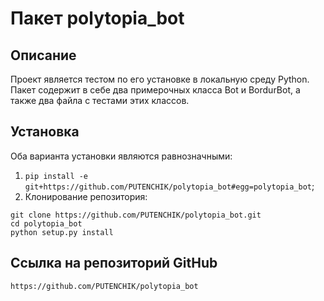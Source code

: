 # Пакет polytopia_bot
## Описание
Проект является тестом по его установке в локальную среду Python. Пакет содержит в себе два примерочных класса Bot и BordurBot, а также два файла с тестами этих классов.
## Установка
Оба варианта установки являются равнозначными:
1. `pip install -e git+https://github.com/PUTENCHIK/polytopia_bot#egg=polytopia_bot`;
2. Клонирование репозитория:
```
git clone https://github.com/PUTENCHIK/polytopia_bot.git
cd polytopia_bot
python setup.py install
```
## Ссылка на репозиторий GitHub
`https://github.com/PUTENCHIK/polytopia_bot`
